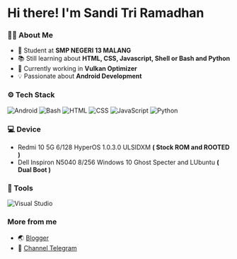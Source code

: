 # Hi there! I'm Sandi Tri Ramadhan 

### 👨‍💻 About Me
- 🏫 Student at **SMP NEGERI 13 MALANG**
- 📚 Still learning about **HTML, CSS, Javascript, Shell or Bash and Python**
- 🔧 Currently working in **Vulkan Optimizer**
- 💡 Passionate about **Android Development**

### ⚙️ Tech Stack
![Android](https://img.shields.io/badge/Android-3DDC84?logo=android&logoColor=white)
![Bash](https://img.shields.io/badge/Bash-4EAA25?logo=gnubash&logoColor=fff)
![HTML](https://img.shields.io/badge/HTML-%23E34F26.svg?logo=html5&logoColor=white)
![CSS](https://img.shields.io/badge/CSS-1572B6?logo=css3&logoColor=fff)
![JavaScript](https://img.shields.io/badge/JavaScript-F7DF1E?logo=javascript&logoColor=000)
![Python](https://img.shields.io/badge/Python-3776AB?logo=python&logoColor=fff)

### 💻 Device
- Redmi 10 5G 6/128 HyperOS 1.0.3.0 ULSIDXM **( Stock ROM and ROOTED )**
- Dell Inspiron N5040 8/256 Windows 10 Ghost Specter and LUbuntu **( Dual Boot )**
### 🔧 Tools
![Visual Studio](https://custom-icon-badges.demolab.com/badge/Visual%20Studio-5C2D91.svg?&logo=visual-studio&logoColor=white)

### More from me
- 🌏 [Blogger](tentangsoftwareandroid.blogspot.com)
- 💾 [Channel Telegram](t.me/sannopensource)
